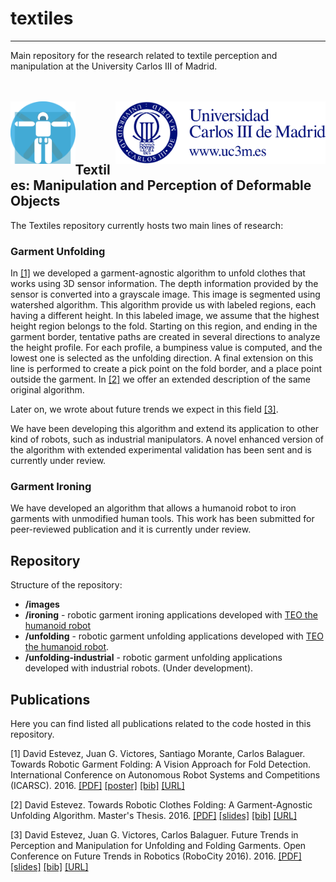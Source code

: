 # textiles
------------

Main repository for the research related to textile perception and manipulation at the University Carlos III of Madrid.

<br><br>
<img src="images/roboticslab.png" height="100px" align= "left"> <img src="images/uc3m.png" height="100px" align="right"><br><br><br><br>


## Textiles: Manipulation and Perception of Deformable Objects

The Textiles repository currently hosts two main lines of research:

### Garment Unfolding
In [[1]](#1) we developed a garment-agnostic algorithm to unfold clothes that works using 3D sensor information. The depth information provided by the sensor is converted into a grayscale image. This image is segmented using watershed algorithm. This algorithm provide us with labeled regions, each having a different height. In this labeled image, we assume that the highest height region belongs to the fold. Starting on this region, and ending in the garment border, tentative paths are created in several directions to analyze the height profile. For each profile, a bumpiness value is computed, and the lowest one is selected as the unfolding direction. A final extension on this line is performed to create a pick point on the fold border, and a place point outside the garment. In [[2]](#2) we offer an extended description of the same original algorithm. 

Later on, we wrote about future trends we expect in this field [[3]](#3).

We have been developing this algorithm and extend its application to other kind of robots, such as industrial manipulators. A novel enhanced version of the algorithm with extended experimental validation has been sent and is currently under review.

### Garment Ironing
We have developed an algorithm that allows a humanoid robot to iron garments with unmodified human tools. This work has been submitted for peer-reviewed publication and it is currently under review.

## Repository
Structure of the repository:

* **/images**
* **/ironing** - robotic garment ironing applications developed with [TEO the humanoid robot](https://github.com/roboticslab-uc3m/teo-main)
* **/unfolding** - robotic garment unfolding applications developed with [TEO the humanoid robot](https://github.com/roboticslab-uc3m/teo-main).
* **/unfolding-industrial** - robotic garment unfolding applications developed with industrial robots. (Under development).


## Publications
Here you can find listed all publications related to the code hosted in this repository. 

<a id="1">[1]</a> David Estevez, Juan G. Victores, Santiago Morante, Carlos Balaguer. Towards Robotic Garment Folding: A Vision Approach for Fold Detection. International Conference on Autonomous Robot Systems and Competitions (ICARSC). 2016. [[PDF]](http://roboticslab.uc3m.es/roboticslab/sites/default/files/estevez2016towards-preprint.pdf) [[poster]](http://www.slideshare.net/JuanGVictores/estevez2016towardsposter) [[bib]](doc/bib/estevez2016towards.bib) [[URL]](http://icarsc2016.ipb.pt/docs/ProgramaICARSC.pdf)

<a id="2">[2]</a> David Estevez. Towards Robotic Clothes Folding: A Garment-Agnostic Unfolding Algorithm. Master's Thesis. 2016. [[PDF]](https://github.com/David-Estevez/master-thesis/blob/develop/estevez2016msc_thesis.pdf) [[slides]](http://www.slideshare.net/DavidEstevez11/estevez2016mscpresentation) [[bib]](doc/bib/estevez2016msc.bib) [[URL]](https://github.com/David-Estevez/master-thesis)

<a id="3">[3]</a> David Estevez, Juan G. Victores, Carlos Balaguer. Future Trends in Perception and Manipulation for Unfolding and Folding Garments. Open Conference on Future Trends in Robotics (RoboCity 2016). 2016. [[PDF]](http://roboticslab.uc3m.es/roboticslab/sites/default/files/estevez2016future-preprint.pdf) [[slides]](http://www.slideshare.net/JuanGVictores/estevez2016futurepresentation) [[bib]](doc/bib/estevez2016future.bib)  [[URL]](http://roboticslab.uc3m.es/roboticslab/book/robocity16-open-conference-future-trends-robotics-1)

